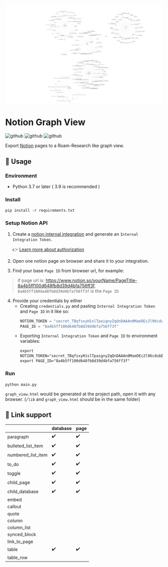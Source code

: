 ![](images/snap.png)

# Notion Graph View

![github](https://img.shields.io/badge/python-3.9-blue.svg) ![github](https://img.shields.io/badge/license-MIT-green.svg) ![github](https://img.shields.io/badge/notion_api_ver.-2022.02.22-lightgrey.svg)

Export [Notion](https://notion.so) pages to a Roam-Research like graph view.

## 📜 Usage

### Environment

- Python 3.7 or later ( 3.9 is recommended )

### Install

```shell
pip install -r requirements.txt
```

### Setup Notion API

1. Create a [notion internal integration](https://www.notion.so/my-integrations) and generate an `Internal Integration Token`.

   👉 [Learn more about authorization](https://developers.notion.com/docs/authorization)

2. Open one notion page on browser and share it to your integration.
3. Find your base `Page ID` from browser url, for example:

> if page url is: https://www.notion.so/yourName/PageTitle-8a4b5ff100d648fb8d39d4bfa756ff3f, `8a4b5ff100da48fb8d39d4bfa756ff3f` is the `Page ID`

4. Provide your credentials by either
   - Creating `credentials.py` and pasting `Internal Integration Token` and `Page ID` in it like so:
      ```python
      NOTION_TOKEN = "secret_TBqfsxyH1slTpaignyZqQnDAAAn0MaeDEc2l96cdubD"
      PAGE_ID = "8a4b5ff100d648fb8d39d4bfa756ff3f"
      ```
   - Exporting `Internal Integration Token` and `Page ID` to environment variables:
      ```shell   
      export NOTION_TOKEN="secret_TBqfsxyH1slTpaignyZqQnDAAAn0MaeDEc2l96cdubD"
      export PAGE_ID="8a4b5ff100d648fb8d39d4bfa756ff3f"
      ```


### Run

```shell
python main.py
```

`graph_view.html` would be generated at the project path, open it with any browser. (`/lib` and `graph_view.html` should be in the same folder)

## 🔗 Link support

|                    | database | page |
| ------------------ | -------- | ---- |
| paragraph          | ✔️       | ✔️   |
| bulleted_list_item | ✔️       | ✔️   |
| numbered_list_item | ✔️       | ✔️   |
| to_do              | ✔️       | ✔️   |
| toggle             | ✔️       | ✔️   |
| child_page         | ✔️       | ✔️   |
| child_database     | ✔️       | ✔️   |
| embed              |          |      |
| callout            |          |      |
| quote              |          |      |
| column             |          |      |
| column_list        |          |      |
| synced_block       |          |      |
| link_to_page       |          |      |
| table              | ✔️       | ✔️   |
| table_row          |          |      |
